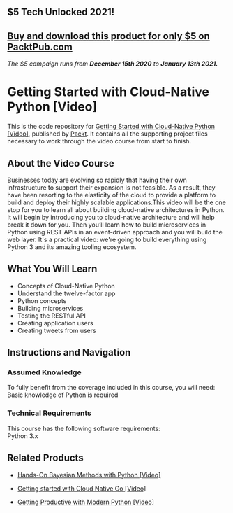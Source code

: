 ## $5 Tech Unlocked 2021!
[Buy and download this product for only $5 on PacktPub.com](https://www.packtpub.com/)
-----
*The $5 campaign         runs from __December 15th 2020__ to __January 13th 2021.__*

# Getting Started with Cloud-Native Python [Video]
This is the code repository for [Getting Started with Cloud-Native Python [Video]](https://www.packtpub.com/application-development/getting-started-cloud-native-python-video?utm_source=github&utm_medium=repository&utm_campaign=9781788833660), published by [Packt](https://www.packtpub.com/?utm_source=github). It contains all the supporting project files necessary to work through the video course from start to finish.
## About the Video Course
Businesses today are evolving so rapidly that having their own infrastructure to support their expansion is not feasible. As a result, they have been resorting to the elasticity of the cloud to provide a platform to build and deploy their highly scalable applications.This video will be the one stop for you to learn all about building cloud-native architectures in Python. It will begin by introducing you to cloud-native architecture and will help break it down for you. Then you’ll learn how to build microservices in Python using REST APIs in an event-driven approach and you will build the web layer.
It's a practical video: we're going to build everything using Python 3 and its amazing tooling ecosystem.

<H2>What You Will Learn</H2>
<DIV class=book-info-will-learn-text>
<UL>
<LI>Concepts of Cloud-Native Python 
<LI>Understand the twelve-factor app 
<LI>Python concepts 
<LI>Building microservices 
<LI>Testing the RESTful API 
<LI>Creating application users 
<LI>Creating tweets from users </LI></UL></DIV>

## Instructions and Navigation
### Assumed Knowledge
To fully benefit from the coverage included in this course, you will need:<br/>
Basic knowledge of Python is required

### Technical Requirements
This course has the following software requirements:<br/>
Python 3.x

## Related Products
* [Hands-On Bayesian Methods with Python [Video]](https://www.packtpub.com/big-data-and-business-intelligence/hands-bayesian-methods-python-video?utm_source=github&utm_medium=repository&utm_campaign=9781789347692)

* [Getting started with Cloud Native Go [Video]](https://www.packtpub.com/application-development/getting-started-cloud-native-go?utm_source=github&utm_medium=repository&utm_campaign=9781787125476)

* [Getting Productive with Modern Python [Video]](https://www.packtpub.com/application-development/getting-productive-modern-python-video?utm_source=github&utm_medium=repository&utm_campaign=9781788474375)

